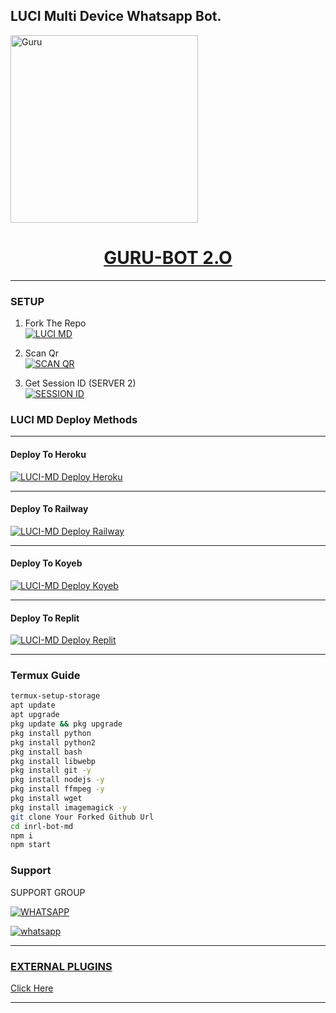 ## LUCI Multi Device Whatsapp Bot.


<a href="....">
    <img alt="Guru" height="300" src="https://i.imgur.com/9m1aaU6.jpeg">
    <h1 align="center">GURU-BOT 2.O</h1>
  </a>
  
***

### SETUP

1. Fork The Repo
    <br>
<a href="https://github.com/LuciZR/LUCI-MD/fork"><img title="LUCI MD" src="https://img.shields.io/badge/Fork Repo-100000?style=for-the-badge&logo=scan&logoColor=white&labelColor=black&color=black"/></a>

2. Scan Qr
    <br>
<a href="https://upper-romy-inrl-bot.koyeb.app/session/qr"><img title="SCAN QR" src="https://img.shields.io/badge/Session_id-100000?style=for-the-badge&logo=scan&logoColor=white&labelColor=black&color=black"></a>

2. Get Session ID (SERVER 2)
    <br>
<a href='https://upper-romy-inrl-bot.koyeb.app/session/code' target="_blank"><img alt='SESSION ID' src='https://img.shields.io/badge/Session_id_2-100000?style=for-the-badge&logo=scan&logoColor=white&labelColor=black&color=black'/></a>


### LUCI MD Deploy Methods

-------

#### Deploy To Heroku 

<a href="https://dashboard.heroku.com/new?button-url=https://github.com/LuciZR/LUCI-MD&template=https://github.com/LuciZR/LUCI-MD.git"><img title="LUCI-MD Deploy Heroku" src="https://img.shields.io/badge/DEPLOY HEROKU-h?color=black&style=for-the-badge&logo=heroku"></a>


---
#### Deploy To Railway

<a href="https://upper-romy-inrl-bot.koyeb.app/info/deploy/railway"><img title="LUCI-MD Deploy Railway" src="https://img.shields.io/badge/DEPLOY RAILWAY-h?color=black&style=for-the-badge&logo=Railway"></a>


---
#### Deploy To Koyeb

<a href="[https://upper-romy-inrl-bot.koyeb.app/info/deploy/koyeb](https://app.koyeb.com/apps/deploy?type=git&repository=github.com%2Finrl-official%2Finrl-bot-md&branch=master&name=inrl-md&builder=dockerfile&env%5BREACT%5D=command&env%5BSESSION_ID%5D=&env%5BDATABASE_URL%5D=&env%5BBOT_INFO%5D=inrl%3Bmd%3Bhttps%3A%2F%2Fgraph.org%2Ffile%2Ff23f574f13baaf790f250.jpg&env%5BPREFIX%5D=%21&env%5BKOYEB_API%5D=&env%5BAUDIO_DATA%5D=INRL%3BMD%3Bhttps%3A%2F%2Fgraph.org%2Ffile%2F76a1d2fe74ba5e5643e16.jpg&env%5BWARN_COUNT%5D=3&env%5BSTATUS_VIEW%5D=false&env%5BSTICKER_DATA%5D=INRL%3BMD&env%5BWORK_TYPE%5D=private&env%5BCHATBOT%5D=pm&env%5BSUDO%5D=)"><img title="LUCI-MD Deploy Koyeb" src="https://img.shields.io/badge/DEPLOY KOYEB-h?color=black&style=for-the-badge&logo=koyeb"></a>

---
#### Deploy To Replit

<a href="https://replit.com/github/LuciZR/LUCI-MD"><img title="LUCI-MD Deploy Replit" src="https://img.shields.io/badge/DEPLOY REPLIT-h?color=black&style=for-the-badge&logo=Replit"></a>

---
 ### Termux Guide

 ```bash
termux-setup-storage
apt update
apt upgrade
pkg update && pkg upgrade
pkg install python
pkg install python2
pkg install bash
pkg install libwebp
pkg install git -y
pkg install nodejs -y 
pkg install ffmpeg -y 
pkg install wget
pkg install imagemagick -y
git clone Your Forked Github Url
cd inrl-bot-md
npm i
npm start
```
 
 ### Support

SUPPORT GROUP

[![WHATSAPP](https://img.shields.io/badge/Support%20Group-25D366?style=for-the-badge&logo=whatsapp&logoColor=white)](https://chat.whatsapp.com/HuQXSSgC80hERPfi4D4D2i)

<a aria-label="Join our chats" href="https://wa.me/918293838182?text=Hi!! Luci Sir, I need Your Help" target="_blank">
    <img alt="whatsapp" src="https://img.shields.io/badge/Owner%20Whatsapp-25D366?style=for-the-badge&logo=whatsapp&logoColor=white" />
</p>

---
### EXTERNAL PLUGINS


[Click Here](https://upper-romy-inrl-bot.koyeb.app/plugins/list)

---
